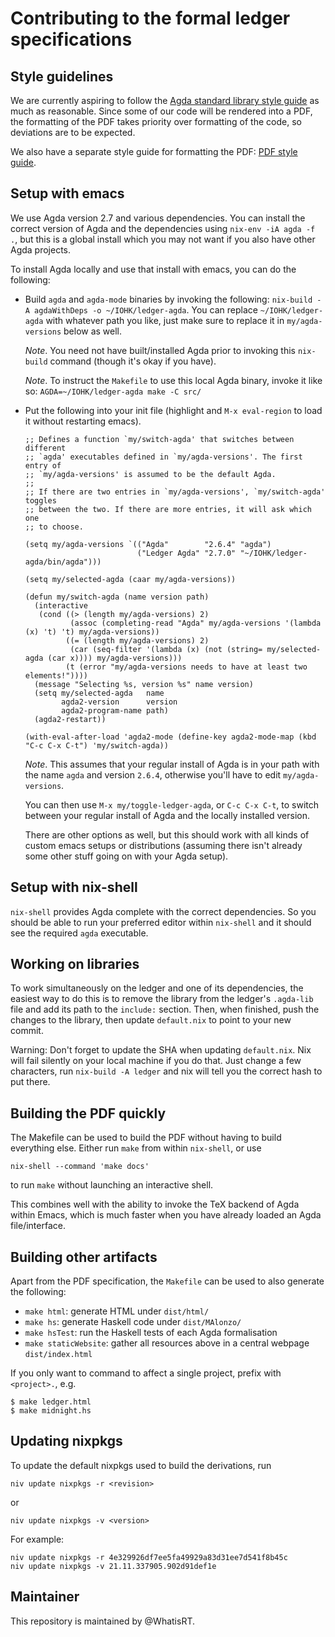 # Contributing to the formal ledger specifications

## Style guidelines

We are currently aspiring to follow the [Agda standard library style guide][] as much as reasonable. Since some of our code will be rendered into a PDF, the formatting of the PDF takes priority over formatting of the code, so deviations are to be expected.

We also have a separate style guide for formatting the PDF: [PDF style guide](PDF-style-guide.md).

## Setup with emacs

We use Agda version 2.7 and various dependencies. You can install the correct version of Agda and the dependencies using `nix-env -iA agda -f .`, but this is a global install which you may not want if you also have other Agda projects.

To install Agda locally and use that install with emacs, you can do the following:

-  Build `agda` and `agda-mode` binaries by invoking the following: `nix-build -A agdaWithDeps -o ~/IOHK/ledger-agda`. You can replace `~/IOHK/ledger-agda` with whatever path you like, just make sure to replace it in `my/agda-versions` below as well.

   *Note*. You need not have built/installed Agda prior to invoking this `nix-build` command (though it's okay if you have).

   *Note*. To instruct the `Makefile` to use this local Agda binary, invoke it like so: `AGDA=~/IOHK/ledger-agda make -C src/`

-  Put the following into your init file (highlight and `M-x eval-region` to load it without restarting emacs).

   ```
   ;; Defines a function `my/switch-agda' that switches between different
   ;; `agda' executables defined in `my/agda-versions'. The first entry of
   ;; `my/agda-versions' is assumed to be the default Agda.
   ;;
   ;; If there are two entries in `my/agda-versions', `my/switch-agda' toggles
   ;; between the two. If there are more entries, it will ask which one
   ;; to choose.

   (setq my/agda-versions `(("Agda"        "2.6.4" "agda")
                            ("Ledger Agda" "2.7.0" "~/IOHK/ledger-agda/bin/agda")))

   (setq my/selected-agda (caar my/agda-versions))

   (defun my/switch-agda (name version path)
     (interactive
      (cond ((> (length my/agda-versions) 2)
             (assoc (completing-read "Agda" my/agda-versions '(lambda (x) 't) 't) my/agda-versions))
            ((= (length my/agda-versions) 2)
             (car (seq-filter '(lambda (x) (not (string= my/selected-agda (car x)))) my/agda-versions)))
            (t (error "my/agda-versions needs to have at least two elements!"))))
     (message "Selecting %s, version %s" name version)
     (setq my/selected-agda   name
           agda2-version      version
           agda2-program-name path)
     (agda2-restart))

   (with-eval-after-load 'agda2-mode (define-key agda2-mode-map (kbd "C-c C-x C-t") 'my/switch-agda))
   ```

   *Note*. This assumes that your regular install of Agda is in your path with the name `agda` and version `2.6.4`, otherwise you'll have to edit `my/agda-versions`.

   You can then use `M-x my/toggle-ledger-agda`, or `C-c C-x C-t`, to switch between your regular install of Agda and the locally installed version.

   There are other options as well, but this should work with all kinds of custom emacs setups or distributions (assuming there isn't already some other stuff going on with your Agda setup).


## Setup with nix-shell

`nix-shell` provides Agda complete with the correct dependencies. So you should be able to run your preferred editor within `nix-shell` and it should see the required `agda` executable.

## Working on libraries

To work simultaneously on the ledger and one of its dependencies, the easiest way to do this is to remove the library from the ledger's `.agda-lib` file and add its path to the `include:` section. Then, when finished, push the changes to the library, then update `default.nix` to point to your new commit.

Warning: Don't forget to update the SHA when updating `default.nix`. Nix will fail silently on your local machine if you do that. Just change a few characters, run `nix-build -A ledger` and nix will tell you the correct hash to put there.

## Building the PDF quickly

The Makefile can be used to build the PDF without having to build everything else. Either run `make` from within `nix-shell`, or use
```
nix-shell --command 'make docs'
```
to run `make` without launching an interactive shell.

This combines well with the ability to invoke the TeX backend of Agda within Emacs,
which is much faster when you have already loaded an Agda file/interface.

## Building other artifacts

Apart from the PDF specification, the `Makefile` can be used to also generate the following:
- `make html`: generate HTML under `dist/html/`
- `make hs`: generate Haskell code under `dist/MAlonzo/`
- `make hsTest`: run the Haskell tests of each Agda formalisation
- `make staticWebsite`: gather all resources above in a central webpage `dist/index.html`

If you only want to command to affect a single project, prefix with `<project>.`, e.g.
```
$ make ledger.html
$ make midnight.hs
```

## Updating nixpkgs

To update the default nixpkgs used to build the derivations, run
```
niv update nixpkgs -r <revision>
```

or
```
niv update nixpkgs -v <version>
```

For example:
```
niv update nixpkgs -r 4e329926df7ee5fa49929a83d31ee7d541f8b45c
niv update nixpkgs -v 21.11.337905.902d91def1e
```

## Maintainer

This repository is maintained by @WhatisRT.


[Agda]: https://wiki.portal.chalmers.se/agda/pmwiki.php
[Agda standard library style guide]: https://github.com/agda/agda-stdlib/blob/master/notes/style-guide.md
